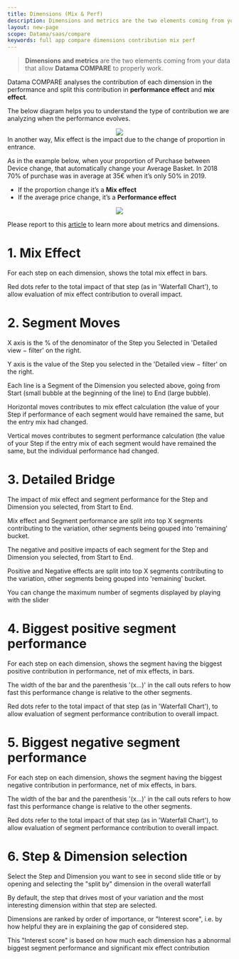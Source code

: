 ```yaml
---
title: Dimensions (Mix & Perf)
description: Dimensions and metrics are the two elements coming from your data that allow Datama COMPARE to properly work.
layout: new-page
scope: Datama/saas/compare
keywords: full app compare dimensions contribution mix perf
---
```


> **Dimensions and metrics** are the two elements coming from your data that allow **Datama COMPARE** to properly work.

Datama COMPARE analyses the contribution of each dimension in the performance and split this contribution in **performance effect** and **mix effect**.

The below diagram helps you to understand the type of contribution we are analyzing when the performance evolves.

<center> <img src="{{site.url}}/{{site.baseurl}}/core_app/new/compare/model/images/Mix-Effect-768x518.jpg"></center

In another way, Mix effect is the impact due to the change of proportion in entrance.

As in the example below, when your proportion of Purchase between Device change, that automatically change your Average Basket. In 2018 70% of purchase was in average at 35€ when it’s only 50% in 2019.

* If the proportion change it’s a **Mix effect**
* If the average price change, it’s a **Performance effect**

<center> <img src="{{site.url}}/{{site.baseurl}}/core_app/new/compare/model/images/Mix-Perf.jpg"> </center>

Please report to this [article]({{site.url}}/{{site.baseurl}}/core_app/header/input/source) to learn more about metrics and dimensions.

# 1. Mix Effect

For each step on each dimension, shows the total mix effect in bars.

Red dots refer to the total impact of that step (as in 'Waterfall Chart'), to allow evaluation of mix effect contribution to overall impact.

# 2. Segment Moves

X axis is the % of the denominator of the Step you Selected in 'Detailed view − filter' on the right.

Y axis is the value of the Step you selected in the 'Detailed view − filter' on the right.

Each line is a Segment of the Dimension you selected above, going from Start (small bubble at the beginning of the line) to End (large bubble).

Horizontal moves contributes to mix effect calculation (the value of your Step if performance of each segment would have remained the same, but the entry mix had changed.

Vertical moves contributes to segment performance calculation (the value of your Step if the entry mix of each segment would have remained the same, but the individual performance had changed.

# 3. Detailed Bridge

The impact of mix effect and segment performance for the Step and Dimension you selected, from Start to End.

Mix effect and Segment performance are split into top X segments contributing to the variation, other segments being gouped into 'remaining' bucket.

The negative and positive impacts of each segment for the Step and Dimension you selected, from Start to End.

Positive and Negative effects  are split into top X segments contributing to the variation, other segments being gouped into 'remaining' bucket.

You can change the maximum number of segments displayed by playing with the slider

# 4. Biggest positive segment performance

For each step on each dimension, shows the segment having the biggest positive contribution in performance, net of mix effects, in bars.

The width of the bar and the parenthesis '(x...)' in the call outs refers to how fast this performance change is relative to the other segments.

Red dots refer to the total impact of that step (as in 'Waterfall Chart'), to allow evaluation of segment performance contribution to overall impact.

# 5. Biggest negative segment performance

For each step on each dimension, shows the segment having the biggest negative contribution in performance, net of mix effects, in bars.

The width of the bar and the parenthesis '(x...)' in the call outs refers to how fast this performance change is relative to the other segments.

Red dots refer to the total impact of that step (as in 'Waterfall Chart'), to allow evaluation of segment performance contribution to overall impact.

# 6. Step & Dimension selection

Select the Step and Dimension you want to see in second slide title or by opening and selecting the "split by" dimension in the overall waterfall

By default, the step that drives most of your variation and the most interesting dimension within that step are selected.

Dimensions are ranked by order of importance, or "Interest score", i.e. by how helpful they are in explaining the gap of considered step.

This "Interest score" is based on how much each dimension has a abnormal biggest segment performance and significant mix effect contribution
